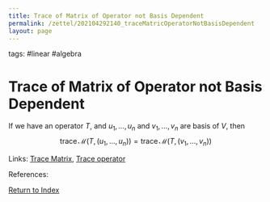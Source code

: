 ```yaml
---
title: Trace of Matrix of Operator not Basis Dependent
permalink: /zettel/202104292140_traceMatricOperatorNotBasisDependent
layout: page
---
```

tags: #linear #algebra

# Trace of Matrix of Operator not Basis Dependent

If we have an operator $T$, and $u_1, \ldots, u_n$ and $v_1, \ldots, v_n$ are basis of $V$, then 
$$
\mathrm{trace} \, \mathcal{M} (T, (u_1, \ldots, u_n)) = \mathrm{trace} \, \mathcal{M} ( T, (v_1, \ldots, v_n) )
$$

Links: [Trace Matrix](202104292137_traceMatrixDefinition), [Trace operator](202104292131_traceOperatorDefinition)

References: 

[Return to Index](index)